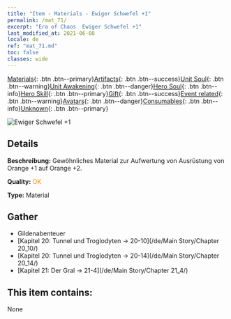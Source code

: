 ```yaml
---
title: "Item - Materials - Ewiger Schwefel +1"
permalink: /mat_71/
excerpt: "Era of Chaos  Ewiger Schwefel +1"
last_modified_at: 2021-06-08
locale: de
ref: "mat_71.md"
toc: false
classes: wide
---
```

 [Materials](/ItemsDE/){: .btn .btn--primary}[Artifacts](/ItemsDE/Artifacts/){: .btn .btn--success}[Unit Soul](/ItemsDE/UnitSoul/){: .btn .btn--warning}[Unit Awakening](/ItemsDE/UnitAwakening/){: .btn .btn--danger}[Hero Soul](/ItemsDE/HeroSoul/){: .btn .btn--info}[Hero Skill](/ItemsDE/HeroSkill/){: .btn .btn--primary}[Gift](/ItemsDE/Gift/){: .btn .btn--success}[Event related](/ItemsDE/Events/){: .btn .btn--warning}[Avatars](/ItemsDE/Avatars/){: .btn .btn--danger}[Consumables](/ItemsDE/Consumables/){: .btn .btn--info}[Unknown](/ItemsDE/Unknown/){: .btn .btn--primary}

 ![Ewiger Schwefel +1](/images/t/i_cailiao_liuhuang3.png)

## Details
 **Beschreibung:** Gewöhnliches Material zur Aufwertung von Ausrüstung von Orange +1 auf Orange +2.

 **Quality:** <span style="color: #FF8C00">OK</span>

 **Type:** Material

## Gather

*    Gildenabenteuer 
*    [Kapitel 20: Tunnel und Troglodyten -> 20-10](/de/Main Story/Chapter 20_10/) 
*    [Kapitel 20: Tunnel und Troglodyten -> 20-14](/de/Main Story/Chapter 20_14/) 
*    [Kapitel 21: Der Gral -> 21-4](/de/Main Story/Chapter 21_4/) 

## This item contains:

  None

